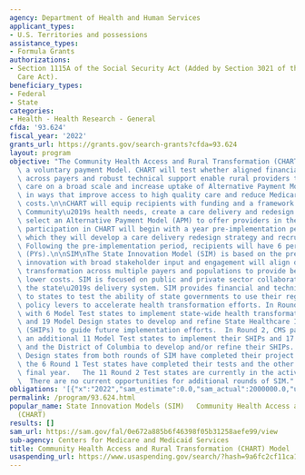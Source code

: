 ```yaml
---
agency: Department of Health and Human Services
applicant_types:
- U.S. Territories and possessions
assistance_types:
- Formula Grants
authorizations:
- Section 1115A of the Social Security Act (Added by Section 3021 of the Affordable
  Care Act).
beneficiary_types:
- Federal
- State
categories:
- Health - Health Research - General
cfda: '93.624'
fiscal_year: '2022'
grants_url: https://grants.gov/search-grants?cfda=93.624
layout: program
objective: "The Community Health Access and Rural Transformation (CHART) Model is\
  \ a voluntary payment Model. CHART will test whether aligned financial incentives\
  \ across payers and robust technical support enable rural providers to transform\
  \ care on a broad scale and increase uptake of Alternative Payment Models (APMs)\
  \ in ways that improve access to high quality care and reduce Medicare and Medicaid\
  \ costs.\n\nCHART will equip recipients with funding and a framework to assess their\
  \ Community\u2019s health needs, create a care delivery and redesign strategy, and\
  \ select an Alternative Payment Model (APM) to offer providers in their area. Communities\u2019\
  \ participation in CHART will begin with a year pre-implementation period, during\
  \ which they will develop a care delivery redesign strategy and recruit participants.\
  \ Following the pre-implementation period, recipients will have 6 performance years\
  \ (PYs).\n\nSIM\nThe State Innovation Model (SIM) is based on the premise that state\
  \ innovation with broad stakeholder input and engagement will align delivery system\
  \ transformation across multiple payers and populations to provide better care at\
  \ lower costs. SIM is focused on public and private sector collaboration to transform\
  \ the state\u2019s delivery system. SIM provides financial and technical support\
  \ to states to test the ability of state governments to use their regulatory and\
  \ policy levers to accelerate health transformation efforts. In Round 1, CMS partnered\
  \ with 6 Model Test states to implement state-wide health transformation strategies\
  \ and 19 Model Design states to develop and refine State Healthcare Innovation Plans\
  \ (SHIPs) to guide future implementation efforts.  In Round 2, CMS partnered with\
  \ an additional 11 Model Test states to implement their SHIPs and 17 states, 3 territories,\
  \ and the District of Columbia to develop and/or refine their SHIPs.  All of the\
  \ Design states from both rounds of SIM have completed their project period 2 of\
  \ the 6 Round 1 Test states have completed their tests and the other 4 are in their\
  \ final year.   The 11 Round 2 Test states are currently in the active testing phase.\
  \  There are no current opportunities for additional rounds of SIM."
obligations: '[{"x":"2022","sam_estimate":0.0,"sam_actual":2000000.0,"usa_spending_actual":1983235.0},{"x":"2023","sam_estimate":2000000.0,"sam_actual":0.0,"usa_spending_actual":-4687540.42},{"x":"2024","sam_estimate":0.0,"sam_actual":0.0,"usa_spending_actual":0.0}]'
permalink: /program/93.624.html
popular_name: State Innovation Models (SIM)   Community Health Access and Rural Transformation
  (CHART)
results: []
sam_url: https://sam.gov/fal/0e672a885b6f46398f05b31258aefe99/view
sub-agency: Centers for Medicare and Medicaid Services
title: Community Health Access and Rural Transformation (CHART) Model
usaspending_url: https://www.usaspending.gov/search/?hash=9a6fc2cf11ca17067829023ba2b5ac73
---
```

